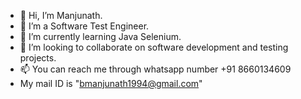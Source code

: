 - 👋 Hi, I’m Manjunath.
- 👀 I’m a Software Test Engineer.
- 🌱 I’m currently learning Java Selenium.
- 💞️ I’m looking to collaborate on software development and testing projects.
- 📫 You can reach me through whatsapp number +91 8660134609
-    My mail ID is "bmanjunath1994@gmail.com"

<!---
MJBS007/MJBS007 is a ✨ special ✨ repository because its `README.md` (this file) appears on your GitHub profile.
You can click the Preview link to take a look at your changes.
--->
